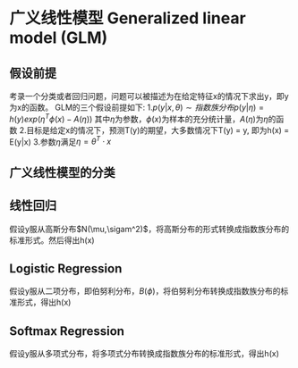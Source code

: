 # 广义线性模型 Generalized linear model (GLM)

## 假设前提

考录一个分类或者回归问题，问题可以被描述为在给定特征x的情况下求出y，即y为x的函数。
GLM的三个假设前提如下:
1.$p(y|x,\theta) \sim 指数族分布 p(y|\eta) = h(y)exp(\eta^T\phi(x)-A(\eta))$
其中$\eta$为参数，$\phi(x)$为样本的充分统计量，$A(\eta)$为$\eta$的函数
2.目标是给定x的情况下，预测T(y)的期望，大多数情况下T(y) = y, 即为h(x) = E(y|x)
3.参数$\eta$满足$\eta=\theta^T \cdot x$

## 广义线性模型的分类

## 线性回归

假设y服从高斯分布$N(\mu,\sigam^2)$，将高斯分布的形式转换成指数族分布的标准形式。然后得出h(x)

## Logistic Regression

假设y服从二项分布，即伯努利分布，$B(\phi)$，将伯努利分布转换成指数族分布的标准形式，得出h(x)

## Softmax Regression

假设y服从多项式分布，将多项式分布转换成指数族分布的标准形式，得出h(x)
